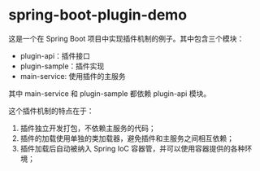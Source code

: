 # spring-boot-plugin-demo

这是一个在 Spring Boot 项目中实现插件机制的例子。其中包含三个模块：

- plugin-api：插件接口
- plugin-sample：插件实现
- main-service: 使用插件的主服务

其中 main-service 和 plugin-sample 都依赖 plugin-api 模块。

这个插件机制的特点在于：

1. 插件独立开发打包，不依赖主服务的代码；
2. 插件的加载使用单独的类加载器，避免插件和主服务之间相互依赖；
3. 插件加载后自动被纳入 Spring IoC 容器管，并可以使用容器提供的各种环境；
